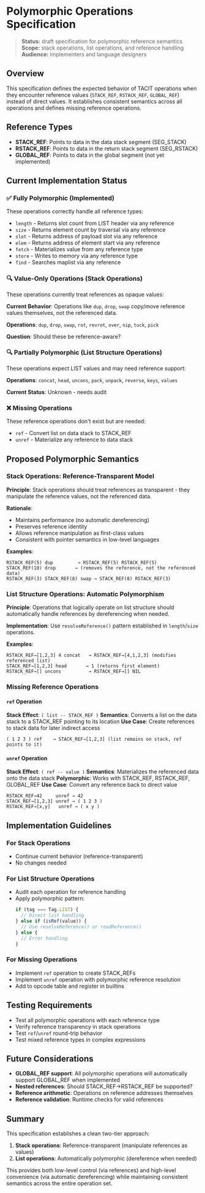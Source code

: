 # Polymorphic Operations Specification

> **Status:** draft specification for polymorphic reference semantics  
> **Scope:** stack operations, list operations, and reference handling  
> **Audience:** implementers and language designers

## Overview

This specification defines the expected behavior of TACIT operations when they encounter reference values (`STACK_REF`, `RSTACK_REF`, `GLOBAL_REF`) instead of direct values. It establishes consistent semantics across all operations and defines missing reference operations.

## Reference Types

- **STACK_REF**: Points to data in the data stack segment (SEG_STACK)
- **RSTACK_REF**: Points to data in the return stack segment (SEG_RSTACK)
- **GLOBAL_REF**: Points to data in the global segment (not yet implemented)

## Current Implementation Status

### ✅ Fully Polymorphic (Implemented)

These operations correctly handle all reference types:

- `length` - Returns slot count from LIST header via any reference
- `size` - Returns element count by traversal via any reference
- `slot` - Returns address of payload slot via any reference
- `elem` - Returns address of element start via any reference
- `fetch` - Materializes value from any reference type
- `store` - Writes to memory via any reference type
- `find` - Searches maplist via any reference

### 🔍 Value-Only Operations (Stack Operations)

These operations currently treat references as opaque values:

**Current Behavior**: Operations like `dup`, `drop`, `swap` copy/move reference values themselves, not the referenced data.

**Operations**: `dup`, `drop`, `swap`, `rot`, `revrot`, `over`, `nip`, `tuck`, `pick`

**Question**: Should these be reference-aware?

### 🔍 Partially Polymorphic (List Structure Operations)

These operations expect LIST values and may need reference support:

**Operations**: `concat`, `head`, `uncons`, `pack`, `unpack`, `reverse`, `keys`, `values`

**Current Status**: Unknown - needs audit

### ❌ Missing Operations

These reference operations don't exist but are needed:

- `ref` - Convert list on data stack to STACK_REF
- `unref` - Materialize any reference to data stack

## Proposed Polymorphic Semantics

### Stack Operations: Reference-Transparent Model

**Principle**: Stack operations should treat references as transparent - they manipulate the reference values, not the referenced data.

**Rationale**:

- Maintains performance (no automatic dereferencing)
- Preserves reference identity
- Allows reference manipulation as first-class values
- Consistent with pointer semantics in low-level languages

**Examples**:

```tacit
RSTACK_REF(5) dup         → RSTACK_REF(5) RSTACK_REF(5)
STACK_REF(10) drop       → (removes the reference, not the referenced data)
RSTACK_REF(3) STACK_REF(8) swap → STACK_REF(8) RSTACK_REF(3)
```

### List Structure Operations: Automatic Polymorphism

**Principle**: Operations that logically operate on list structure should automatically handle references by dereferencing when needed.

**Implementation**: Use `resolveReference()` pattern established in `length`/`size` operations.

**Examples**:

```tacit
RSTACK_REF→[1,2,3] 4 concat   → RSTACK_REF→[4,1,2,3] (modifies referenced list)
STACK_REF→[1,2,3] head       → 1 (returns first element)
RSTACK_REF→[] uncons          → RSTACK_REF→[] NIL
```

### Missing Reference Operations

#### `ref` Operation

**Stack Effect**: `( list -- STACK_REF )`
**Semantics**: Converts a list on the data stack to a STACK_REF pointing to its location
**Use Case**: Create references to stack data for later indirect access

```tacit
( 1 2 3 ) ref    → STACK_REF→[1,2,3] (list remains on stack, ref points to it)
```

#### `unref` Operation

**Stack Effect**: `( ref -- value )`
**Semantics**: Materializes the referenced data onto the data stack
**Polymorphic**: Works with STACK_REF, RSTACK_REF, GLOBAL_REF
**Use Case**: Convert any reference back to direct value

```tacit
RSTACK_REF→42     unref → 42
STACK_REF→[1,2,3] unref → ( 1 2 3 )
RSTACK_REF→[x,y]   unref → ( x y )
```

## Implementation Guidelines

### For Stack Operations

- Continue current behavior (reference-transparent)
- No changes needed

### For List Structure Operations

- Audit each operation for reference handling
- Apply polymorphic pattern:
  ```typescript
  if (tag === Tag.LIST) {
    // Direct list handling
  } else if (isRef(value)) {
    // Use resolveReference() or readReference()
  } else {
    // Error handling
  }
  ```

### For Missing Operations

- Implement `ref` operation to create STACK_REFs
- Implement `unref` operation with polymorphic reference resolution
- Add to opcode table and register in builtins

## Testing Requirements

- Test all polymorphic operations with each reference type
- Verify reference transparency in stack operations
- Test `ref`/`unref` round-trip behavior
- Test mixed reference types in complex expressions

## Future Considerations

- **GLOBAL_REF support**: All polymorphic operations will automatically support GLOBAL_REF when implemented
- **Nested references**: Should STACK_REF→RSTACK_REF be supported?
- **Reference arithmetic**: Operations on reference addresses themselves
- **Reference validation**: Runtime checks for valid references

## Summary

This specification establishes a clean two-tier approach:

1. **Stack operations**: Reference-transparent (manipulate references as values)
2. **List operations**: Automatically polymorphic (dereference when needed)

This provides both low-level control (via references) and high-level convenience (via automatic dereferencing) while maintaining consistent semantics across the entire operation set.
